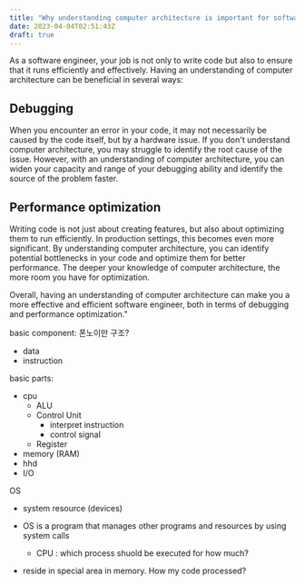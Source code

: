 ```yaml
---
title: "Why understanding computer architecture is important for software engineers"
date: 2023-04-04T02:51:43Z
draft: true
---
```


As a software engineer, your job is not only to write code but also to ensure that it runs efficiently and effectively. Having an understanding of computer architecture can be beneficial in several ways:

## Debugging
When you encounter an error in your code, it may not necessarily be caused by the code itself, but by a hardware issue. If you don't understand computer architecture, you may struggle to identify the root cause of the issue. However, with an understanding of computer architecture, you can widen your capacity and range of your debugging ability and identify the source of the problem faster.

## Performance optimization
Writing code is not just about creating features, but also about optimizing them to run efficiently. In production settings, this becomes even more significant. By understanding computer architecture, you can identify potential bottlenecks in your code and optimize them for better performance. The deeper your knowledge of computer architecture, the more room you have for optimization.

Overall, having an understanding of computer architecture can make you a more effective and efficient software engineer, both in terms of debugging and performance optimization."


basic component: 
폰노이만 구조?
- data
- instruction

basic parts: 
- cpu
    - ALU
    - Control Unit
        - interpret instruction
        - control signal
    - Register
- memory (RAM)
- hhd
- I/O


OS
- system resource (devices)
-  OS is a program that manages other programs and resources by using system calls
    - CPU : which process shuold be executed for how much?

- reside in special area in memory.
How my code processed?